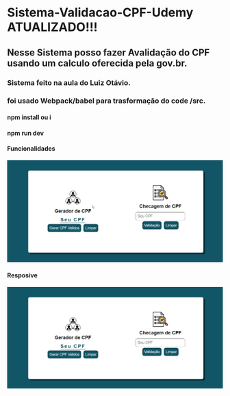 # Sistema-Validacao-CPF-Udemy ATUALIZADO!!!
## Nesse Sistema posso fazer Avalidação do CPF usando um calculo oferecida pela gov.br.
### Sistema feito na aula do Luiz Otávio.
### foi usado Webpack/babel para trasformação do code /src.

#### npm install ou i
#### npm run dev

#### Funcionalidades

![funcionalidades](https://github.com/Vavatrewq/Sistema-Validacao-CPF-Udemy/blob/master/src/assets/img/GIF/AnimaçãoFunc1.gif)

#### Resposive

![resposive](https://github.com/Vavatrewq/Sistema-Validacao-CPF-Udemy/blob/master/src/assets/img/GIF/AnimaçãoFunc2.gif)
